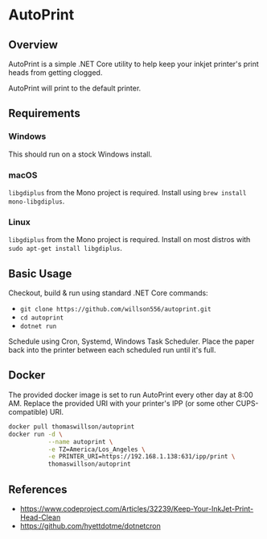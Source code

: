 # AutoPrint

## Overview

AutoPrint is a simple .NET Core utility to help keep your inkjet printer's print heads from getting clogged.

AutoPrint will print to the default printer.

## Requirements

### Windows

This should run on a stock Windows install.

### macOS

`libgdiplus` from the Mono project is required. Install using `brew install mono-libgdiplus`.

### Linux

`libgdiplus` from the Mono project is required. Install on most distros with `sudo apt-get install libgdiplus`.

## Basic Usage

Checkout, build & run using standard .NET Core commands:

- `git clone https://github.com/willson556/autoprint.git`
- `cd autoprint`
- `dotnet run`

Schedule using Cron, Systemd, Windows Task Scheduler. Place the paper back into the printer between each scheduled run until it's full.

## Docker

The provided docker image is set to run AutoPrint every other day at 8:00 AM. Replace the provided URI with your printer's IPP (or some other CUPS-compatible) URI.

```sh
docker pull thomaswillson/autoprint
docker run -d \
           --name autoprint \
           -e TZ=America/Los_Angeles \
           -e PRINTER_URI=https://192.168.1.138:631/ipp/print \
           thomaswillson/autoprint
  ```

## References

- https://www.codeproject.com/Articles/32239/Keep-Your-InkJet-Print-Head-Clean
- https://github.com/hyettdotme/dotnetcron
